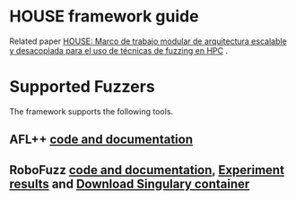 HOUSE framework guide
=========================	

Related paper [HOUSE: Marco de trabajo modular de arquitectura escalable y desacoplada para el uso de técnicas de fuzzing en HPC](https://ruidera.uclm.es/xmlui/bitstream/handle/10578/28649/39%20INVESTIGACIÓN%20EN%20CIBERSEGURIDAD.pdf?sequence=1&isAllowed=y) .

# Supported Fuzzers
The framework supports the following tools.
## AFL++ [code and documentation](https://github.com/b0rh/HOUSE/tree/master/0.TLB/AFL%2B%2B)
## RoboFuzz [code and documentation](https://github.com/b0rh/HOUSE/tree/master/0.TLB/ROS2_foxy-robofuzz), [Experiment results](https://github.com/b0rh/HOUSE/tree/master/B.OR/TB3-MI2_Robofuzz) and [Download Singulary container](https://ss3.scayle.es:443/HOUSE/ROS2_foxy-robofuzz.sif)
